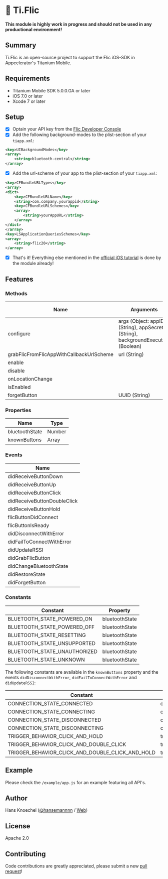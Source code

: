 # 🔘 Ti.Flic

**This module is highly work in progress and should not be used in any productional environment!**

 Summary
---------------
Ti.Flic is an open-source project to support the Flic iOS-SDK in Appcelerator's Titanium Mobile. 

## Requirements
- Titanium Mobile SDK 5.0.0.GA or later
- iOS 7.0 or later
- Xcode 7 or later

## Setup
- [x] Optain your API key from the [Flic Developer Console](https://partners.flic.io/partners/developers/credentials)
- [x] Add the following background-modes to the plist-section of your `tiapp.xml`:

```xml
<key>UIBackgroundModes</key>
<array>
    <string>bluetooth-central</string>
</array>
```

- [x] Add the url-scheme of your app to the plist-section of your `tiapp.xml`:
```xml
<key>CFBundleURLTypes</key>
<array>
<dict>
    <key>CFBundleURLName</key>
    <string>com.company.yourappid</string>
    <key>CFBundleURLSchemes</key>
    <array>
        <string>yourAppURL</string>
    </array>
</dict>
</array>
<key>LSApplicationQueriesSchemes</key>
<array>
    <string>flic20</string>
</array>
```
- [x] That's it! Everything else mentioned in the [official iOS tutorial](https://partners.flic.io/partners/developers/ios-tutorial) is done by the module already!

## Features
### Methods

| Name | Arguments | Return Type |
|------|-----------|-------------|
| configure | args (Object: appID (String), appSecret (String), backgroundExecution (Boolean) |  |
| grabFlicFromFlicAppWithCallbackUrlScheme | url (String) |  |
| enable |  |  |
| disable |  |  |
| onLocationChange |  |  |
| isEnabled |  | Boolean |
| forgetButton | UUID (String) |  |

### Properties

| Name | Type |
|------|------|
| bluetoothState | Number |
| knownButtons | Array |

### Events

| Name |
|------|
| didReceiveButtonDown |
| didReceiveButtonUp |
| didReceiveButtonClick |
| didReceiveButtonDoubleClick |
| didReceiveButtonHold |
| flicButtonDidConnect |
| flicButtonIsReady |
| didDisconnectWithError |
| didFailToConnectWithError |
| didUpdateRSSI |
| didGrabFlicButton |
| didChangeBluetoothState |
| didRestoreState |
| didForgetButton |

### Constants

| Constant | Property |
|----------|----------|
| BLUETOOTH_STATE_POWERED_ON | bluetoothState |
| BLUETOOTH_STATE_POWERED_OFF | bluetoothState |
| BLUETOOTH_STATE_RESETTING | bluetoothState |
| BLUETOOTH_STATE_UNSUPPORTED | bluetoothState |
| BLUETOOTH_STATE_UNAUTHORIZED | bluetoothState |
| BLUETOOTH_STATE_UNKNOWN | bluetoothState |

The following constants are available in the `knownButtons` property and the 
events `didDisconnectWithError`, `didFailToConnectWithError` and `didUpdateRSSI`:

| Constant | Property |
|----------|----------|
| CONNECTION_STATE_CONNECTED | connectionState |
| CONNECTION_STATE_CONNECTING | connectionState |
| CONNECTION_STATE_DISCONNECTED | connectionState |
| CONNECTION_STATE_DISCONNECTING | connectionState |
| TRIGGER_BEHAVIOR_CLICK_AND_HOLD | triggerBehavior |
| TRIGGER_BEHAVIOR_CLICK_AND_DOUBLE_CLICK | triggerBehavior |
| TRIGGER_BEHAVIOR_CLICK_AND_DOUBLE_CLICK_AND_HOLD | triggerBehavior |

## Example
Please check the `/example/app.js` for an example featuring all API's.

## Author
Hans Knoechel ([@hansemannnn](https://twitter.com/hansemannnn) / [Web](http://hans-knoechel.de))

## License
Apache 2.0

## Contributing
Code contributions are greatly appreciated, please submit a new [pull request](https://github.com/hansemannn/ti.flic/pull/new/master)!
